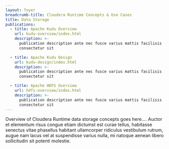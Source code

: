 ```yaml
---
layout: foyer
breadcrumb-title: Cloudera Runtime Concepts & Use Cases
title: Data Storage
publications:
  - title: Apache Kudu Overview
    url: kudu-overview/index.html
    description: >-
      publication description ante nec fusce varius mattis facilisis
      consectetur sit

  - title: Apache Kudu Design
    url: kudu-design/index.html
    description: >-
      publication description ante nec fusce varius mattis facilisis
      consectetur sit

  - title: Apache HDFS Overview
    url: hdfs-overview/index.html
    description: >-
      publication description ante nec fusce varius mattis facilisis
      consectetur sit
---
```

Overview of Cloudera Runtime data storage concepts goes here.... Auctor
et elementum risus congue etiam dictumst est curae tellus, habitasse
senectus vitae phasellus habitant ullamcorper ridiculus vestibulum
rutrum, augue nam lacus vel at suspendisse varius nulla, mi natoque
aenean libero sollicitudin sit potenti molestie.
